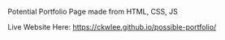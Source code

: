 Potential Portfolio Page made from HTML, CSS, JS

Live Website Here: 
https://ckwlee.github.io/possible-portfolio/
